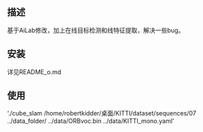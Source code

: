 ## 描述
基于AiLab修改，加上在线目标检测和线特征提取，解决一些bug。

## 安装
详见README_o.md

## 使用

‘./cube_slam /home/robertkidder/桌面/KITTI/dataset/sequences/07 ../data_folder/ ../data/ORBvoc.bin ../data/KITTI_mono.yaml’
